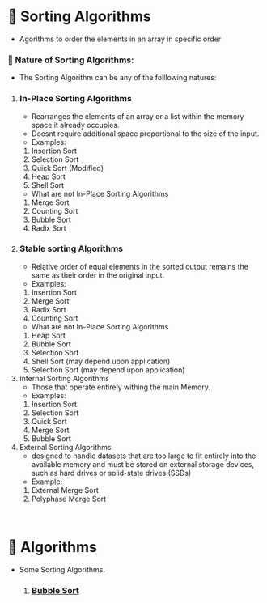 #  🔀 Sorting Algorithms
- Agorithms to order the elements in an array in specific order

### 🌿 Nature of Sorting Algorithms:
- The Sorting Algorithm can be any of the folllowing natures:
1. ### In-Place Sorting Algorithms
    - Rearranges the elements of an array or a list within the memory space it already occupies.
    - Doesnt require additional space proportional to the size of the input. 
    - Examples:
    1. Insertion Sort
    2. Selection Sort
    3. Quick Sort (Modified)
    4. Heap Sort
    5. Shell Sort
    - What are not In-Place Sorting Algorithms
    1. Merge Sort
    2. Counting Sort
    3. Bubble Sort
    4. Radix Sort
2. ### Stable sorting Algorithms
    - Relative order of equal elements in the sorted output remains the same as their order in the original input.
    - Examples:
    1. Insertion Sort
    2. Merge Sort
    3. Radix Sort
    4. Counting Sort
    - What are not In-Place Sorting Algorithms
    1. Heap Sort
    2. Bubble Sort
    3. Selection Sort
    4. Shell Sort (may depend upon application)
    5. Selection Sort (may depend upon application)
3. Internal Sorting Algorithms
    - Those that operate entirely withing the main Memory.
    - Examples:
    1. Insertion Sort
    2. Selection Sort
    3. Quick Sort
    4. Merge Sort
    5. Bubble Sort
4. External Sorting Algorithms
    - designed to handle datasets that are too large to fit entirely into the available memory and must be stored on external storage devices, such as hard drives or solid-state drives (SSDs)
    - Example:
    1. External Merge Sort
    2. Polyphase Merge Sort

&nbsp;
# 🧰 Algorithms
- Some Sorting Algorithms.
    1. ### [Bubble Sort](./BubbleSort.md)